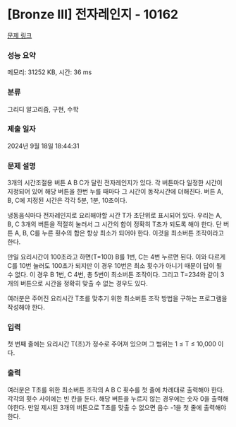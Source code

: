 # [Bronze III] 전자레인지 - 10162 

[문제 링크](https://www.acmicpc.net/problem/10162) 

### 성능 요약

메모리: 31252 KB, 시간: 36 ms

### 분류

그리디 알고리즘, 구현, 수학

### 제출 일자

2024년 9월 18일 18:44:31

### 문제 설명

<p>3개의 시간조절용 버튼 A B C가 달린 전자레인지가 있다. 각 버튼마다 일정한 시간이 지정되어 있어 해당 버튼을 한번 누를 때마다 그 시간이 동작시간에 더해진다. 버튼 A, B, C에 지정된 시간은 각각 5분, 1분, 10초이다.</p>

<p>냉동음식마다 전자레인지로 요리해야할 시간 T가 초단위로 표시되어 있다. 우리는 A, B, C 3개의 버튼을 적절히 눌러서 그 시간의 합이 정확히 T초가 되도록 해야 한다. 단 버튼 A, B, C를 누른 횟수의 합은 항상 최소가 되어야 한다. 이것을 최소버튼 조작이라고 한다. </p>

<p>만일 요리시간이 100초라고 하면(T=100) B를 1번, C는 4번 누르면 된다. 이와 다르게 C를 10번 눌러도 100초가 되지만 이 경우 10번은 최소 횟수가 아니기 때문이 답이 될 수 없다. 이 경우 B 1번, C 4번, 총 5번이 최소버튼 조작이다. 그리고 T=234와 같이 3개의 버튼으로 시간을 정확히 맞출 수 없는 경우도 있다. </p>

<p>여러분은 주어진 요리시간 T초를 맞추기 위한 최소버튼 조작 방법을 구하는 프로그램을 작성해야 한다. </p>

### 입력 

 <p>첫 번째 줄에는 요리시간 T(초)가 정수로 주어져 있으며 그 범위는 1 ≤ T ≤ 10,000 이다. </p>

### 출력 

 <p>여러분은 T초를 위한 최소버튼 조작의 A B C 횟수를 첫 줄에 차례대로 출력해야 한다. 각각의 횟수 사이에는 빈 칸을 둔다. 해당 버튼을 누르지 않는 경우에는 숫자 0을 출력해야한다. 만일 제시된 3개의 버튼으로 T초를 맞출 수 없으면 음수 -1을 첫 줄에 출력해야 한다. </p>

